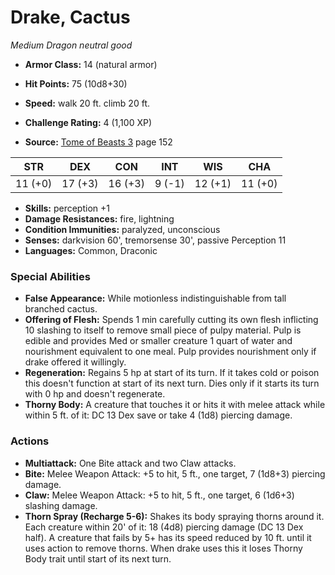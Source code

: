 # Drake, Cactus

*Medium* *Dragon* *neutral good*

- **Armor Class:** 14 (natural armor)
- **Hit Points:** 75 (10d8+30)
- **Speed:** walk 20 ft. climb 20 ft.

- **Challenge Rating:** 4 (1,100 XP)
- **Source:** [Tome of Beasts 3](https://koboldpress.com/kpstore/product/tome-of-beasts-3-for-5th-edition/) page 152

| STR | DEX | CON | INT | WIS | CHA |
| --- | --- | --- | --- | --- | --- |
| 11 (+0) | 17 (+3) | 16 (+3) | 9 (-1) | 12 (+1) | 11 (+0) |

- **Skills:** perception +1
- **Damage Resistances:** fire, lightning
- **Condition Immunities:** paralyzed, unconscious
- **Senses:** darkvision 60', tremorsense 30', passive Perception 11
- **Languages:** Common, Draconic

### Special Abilities

- **False Appearance:** While motionless indistinguishable from tall branched cactus.
- **Offering of Flesh:** Spends 1 min carefully cutting its own flesh inflicting 10 slashing to itself to remove small piece of pulpy material. Pulp is edible and provides Med or smaller creature 1 quart of water and nourishment equivalent to one meal. Pulp provides nourishment only if drake offered it willingly.
- **Regeneration:** Regains 5 hp at start of its turn. If it takes cold or poison this doesn't function at start of its next turn. Dies only if it starts its turn with 0 hp and doesn't regenerate.
- **Thorny Body:** A creature that touches it or hits it with melee attack while within 5 ft. of it: DC 13 Dex save or take 4 (1d8) piercing damage.

### Actions

- **Multiattack:** One Bite attack and two Claw attacks.
- **Bite:** Melee Weapon Attack: +5 to hit, 5 ft., one target, 7 (1d8+3) piercing damage.
- **Claw:** Melee Weapon Attack: +5 to hit, 5 ft., one target, 6 (1d6+3) slashing damage.
- **Thorn Spray (Recharge 5-6):** Shakes its body spraying thorns around it. Each creature within 20' of it: 18 (4d8) piercing damage (DC 13 Dex half). A creature that fails by 5+ has its speed reduced by 10 ft. until it uses action to remove thorns. When drake uses this it loses Thorny Body trait until start of its next turn.


